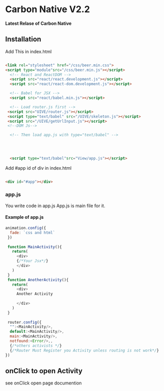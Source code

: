 # Carbon Native V2.2
**Latest Relase of Carbon Native**
## Installation
Add This in index.html
```html

<link rel="stylesheet" href="/css/beer.min.css">
<script type="module"src="/css/beer.min.js"></script>
  <!-- React and ReactDOM -->
  <script src="react/react.development.js"></script>
  <script src="react/react-dom.development.js"></script>

  <!-- Babel for JSX -->
  <script src="react/babel.min.js"></script>

  <!-- Load router.js first -->
 <script src="UIVE/router.js"></script>
 <script type="text/babel" src="/UIVE/skeleton.js"></script>
 <script src="/UIVE/getUrlInput.js"></script>
 <!--DOM Js-->

  <!-- Then load app.js with type="text/babel" -->
  
  
  

  <script type="text/babel"src="View/app.js"></script>

```

Add #app id of div in index.html
```html

<div id="#app"></div>
```
### app.js
You write code in app.js
App.js is main file for it.
#### Example of app.js
```javascript
animation.config({
  fade: `css and html`
 })
 
 function MainActivity(){
   return(
     <div>
     {/*Your Jsx*/}
     </div>
   )
 }
 function AnotherActivity(){
   return(
     <div>
     Another Activity
    
     </div>
   )
 }
 
 router.config({
  "":<MainActivity/>,
  default:<MainActivity/>,
  main:<MainActivity/>,
  notfound:<Error/>,,
  {/*others activists */}
  {/*Router Must Register you Activity unless routing is not work*/}
})


```
## onClick to open Activity 
see onClick open page documention